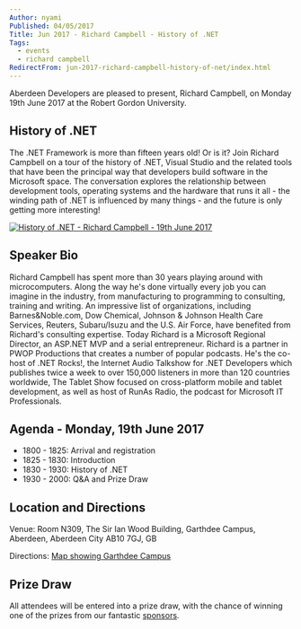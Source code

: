 ```yaml
---
Author: nyami
Published: 04/05/2017
Title: Jun 2017 - Richard Campbell - History of .NET
Tags:
  - events
  - richard campbell
RedirectFrom: jun-2017-richard-campbell-history-of-net/index.html
---
```


Aberdeen Developers are pleased to present, Richard Campbell, on Monday 19th June 2017 at the Robert Gordon University.

## History of .NET

The .NET Framework is more than fifteen years old! Or is it? Join Richard Campbell on a tour of the history of .NET, Visual Studio and the related tools that have been the principal way that developers build software in the Microsoft space. The conversation explores the relationship between development tools, operating systems and the hardware that runs it all - the winding path of .NET is influenced by many things - and the future is only getting more interesting!

[![History of .NET - Richard Campbell - 19th June 2017](https://www.eventbrite.com/custombutton?eid=11987778769)](https://www.eventbrite.com/e/june-2017-richard-campbell-history-of-net-tickets-33347428055?aff=blog)

## Speaker Bio

Richard Campbell has spent more than 30 years playing around with microcomputers. Along the way he's done virtually every job you can imagine in the industry, from manufacturing to programming to consulting, training and writing. An impressive list of organizations, including Barnes&Noble.com, Dow Chemical, Johnson & Johnson Health Care Services, Reuters, Subaru/Isuzu and the U.S. Air Force, have benefited from Richard's consulting expertise. Today Richard is a Microsoft Regional Director, an ASP.NET MVP and a serial entrepreneur. Richard is a partner in PWOP Productions that creates a number of popular podcasts. He's the co-host of .NET Rocks!, the Internet Audio Talkshow for .NET Developers which publishes twice a week to over 150,000 listeners in more than 120 countries worldwide, The Tablet Show focused on cross-platform mobile and tablet development, as well as host of RunAs Radio, the podcast for Microsoft IT Professionals.

## Agenda - Monday, 19th June 2017

* 1800 - 1825: Arrival and registration
* 1825 - 1830: Introduction
* 1830 - 1930: History of .NET
* 1930 - 2000: Q&A and Prize Draw

## Location and Directions

Venue: Room N309, The Sir Ian Wood Building, Garthdee Campus, Aberdeen, Aberdeen City AB10 7GJ, GB

Directions: [Map showing Garthdee Campus](https://www.google.co.uk/maps/place/The+Sir+Ian+Wood+Building,+Garthdee+Rd,+Aberdeen+AB10+7GJ)

## Prize Draw

All attendees will be entered into a prize draw, with the chance of winning one of the prizes from our fantastic [sponsors](https://www.aberdeendevelopers.co.uk/sponsors/).
